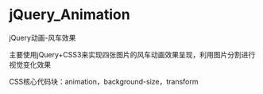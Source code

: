 # jQuery_Animation
jQuery动画-风车效果

主要使用jQuery+CSS3来实现四张图片的风车动画效果呈现，利用图片分割进行视觉变化效果

CSS核心代码块：animation，background-size，transform
